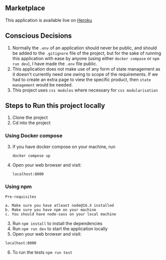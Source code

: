 ## Marketplace
This application is available live on [Heroku](https://tolu-market.herokuapp.com/)



## Conscious Decisions
1. Normally the `.env` of an application should never be public, and should be added to the `.gitignore` file of the project, but for the sake of running this application with ease by anyone (using either `docker compose` or `npm run dev`), I have made the `.env` file public.
2. This application does not make use of any form of state management as it doesn't currently need one owing to scope of the requirements. If we had to create an extra page to view the specific product, then `state management` would be needed.
3. This project uses `css modules` where necessary for `css modularisation`


## Steps to Run this project locally

1. Clone the project
2. Cd into the project

### Using Docker compose

3. If you have docker compose on your machine, run
    ```
    docker compose up
    ```
4. Open your web browser and visit:

    ```
    localhost:8000
    ```

### Using npm

    Pre-requisites

    a. Make sure you have atleast node@16.X installed
    b. Make sure you have npm on your machine
    c. You should have node-sass on your local machine

3. Run `npm install` to install the dependencies
4. Run `npm run dev` to start the application locally
5. Open your web browser and visit:

```
localhost:8000
```
6. To run the tests `npm run test`
